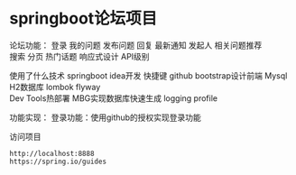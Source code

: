 # springboot论坛项目

论坛功能：
 登录  我的问题  发布问题 回复  最新通知  发起人 相关问题推荐   
 搜索   分页  热门话题
 响应式设计
 API级别
 
 使用了什么技术
 springboot idea开发 快捷键   github
 bootstrap设计前端
 Mysql H2数据库
 lombok
 flyway  
 Dev Tools热部署
 MBG实现数据库快速生成
 logging
 profile
 
 功能实现：
 登录功能：使用github的授权实现登录功能
 
 访问项目
 ```
 http://localhost:8888
https://spring.io/guides



 
